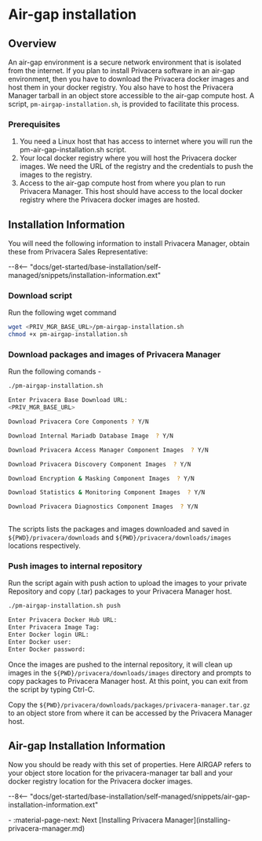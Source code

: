 # Air-gap installation

## Overview

An air-gap environment is a secure network environment that is isolated from the internet. If you plan 
to install Privacera software in an air-gap environment, then you have to download the Privacera docker 
images and host them in your docker registry. You also have to host the Privacera Manager tarball in an object store accessible to the 
air-gap compute host. A script, `pm-airgap-installation.sh`, is provided to facilitate 
this process.


### Prerequisites

1. You need a Linux host that has access to internet where you will run the pm-air-gap-installation.sh script.
2. Your local docker registry where you will host the Privacera docker images. We need the URL of the registry 
   and the credentials to push the images to the registry.
3. Access to the air-gap compute host from where you plan to run Privacera Manager. This host should have 
   access to the local docker registry where the Privacera docker images are hosted.

## Installation Information
You will need the following information to install Privacera Manager, obtain these from Privacera Sales Representative:

--8<-- "docs/get-started/base-installation/self-managed/snippets/installation-information.ext"

### Download script

Run the following wget command 
```bash 
wget <PRIV_MGR_BASE_URL>/pm-airgap-installation.sh
chmod +x pm-airgap-installation.sh
```

### Download packages and images of Privacera Manager

Run the following comands - 
```bash
./pm-airgap-installation.sh

Enter Privacera Base Download URL:
<PRIV_MGR_BASE_URL>

Download Privacera Core Components ? Y/N

Download Internal Mariadb Database Image  ? Y/N

Download Privacera Access Manager Component Images  ? Y/N

Download Privacera Discovery Component Images  ? Y/N

Download Encryption & Masking Component Images  ? Y/N

Download Statistics & Monitoring Component Images  ? Y/N

Download Privacera Diagnostics Component Images  ? Y/N
 
```
The scripts lists the packages and images downloaded and saved in
`${PWD}/privacera/downloads` and `${PWD}/privacera/downloads/images` locations
respectively.

### Push images to internal repository

Run the script again with push action to upload the images to your private
Repository and copy (.tar) packages to your Privacera Manager host.

```bash
./pm-airgap-installation.sh push

Enter Privacera Docker Hub URL:
Enter Privacera Image Tag:
Enter Docker login URL:
Enter Docker user:
Enter Docker password:
```
Once the images are pushed to the internal repository, it will clean up images in the 
`${PWD}/privacera/downloads/images` directory and prompts to copy packages to Privacera Manager host.
At this point, you can exit from the script by typing Ctrl-C.

Copy the `${PWD}/privacera/downloads/packages/privacera-manager.tar.gz` to an object store from where
it can be accessed by the Privacera Manager host.

## Air-gap Installation Information

Now you should be ready with this set of properties. Here AIRGAP refers to your object store location
for the privacera-manager tar ball and your docker registry location for the Privacera docker images.

--8<-- "docs/get-started/base-installation/self-managed/snippets/air-gap-installation-information.ext"

<div class="grid cards" markdown>
-  :material-page-next: Next [Installing Privacera Manager](installing-privacera-manager.md)
</div>
